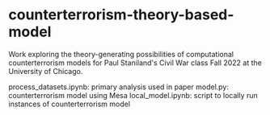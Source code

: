 # counterterrorism-theory-based-model
Work exploring the theory-generating possibilities of computational counterterrorism models for Paul Staniland's Civil War class Fall 2022 at the University of Chicago.  
  
process_datasets.ipynb: primary analysis used in paper
model.py: counterterrorism model using Mesa
local_model.ipynb: script to locally run instances of counterterrorism model
